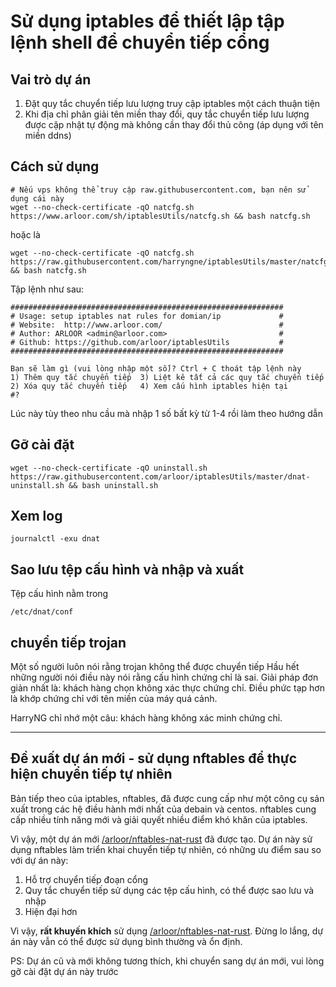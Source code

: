 # Sử dụng iptables để thiết lập tập lệnh shell để chuyển tiếp cổng

## Vai trò dự án

1. Đặt quy tắc chuyển tiếp lưu lượng truy cập iptables một cách thuận tiện
2. Khi địa chỉ phân giải tên miền thay đổi, quy tắc chuyển tiếp lưu lượng được cập nhật tự động mà không cần thay đổi thủ công (áp dụng với tên miền ddns)

## Cách sử dụng


```shell
# Nếu vps không thể truy cập raw.githubusercontent.com, bạn nên sử dụng cái này
wget --no-check-certificate -qO natcfg.sh https://www.arloor.com/sh/iptablesUtils/natcfg.sh && bash natcfg.sh
```
hoặc là

```
wget --no-check-certificate -qO natcfg.sh https://raw.githubusercontent.com/harryngne/iptablesUtils/master/natcfg.sh && bash natcfg.sh
```

Tập lệnh như sau:

```
#############################################################
# Usage: setup iptables nat rules for domian/ip             #
# Website:  http://www.arloor.com/                          #
# Author: ARLOOR <admin@arloor.com>                         #
# Github: https://github.com/arloor/iptablesUtils           #
#############################################################

Bạn sẽ làm gì (vui lòng nhập một số)? Ctrl + C thoát tập lệnh này
1) Thêm quy tắc chuyển tiếp  3) Liệt kê tất cả các quy tắc chuyển tiếp
2) Xóa quy tắc chuyển tiếp   4) Xem cấu hình iptables hiện tại
#?
```

Lúc này tùy theo nhu cầu mà nhập 1 số bất kỳ từ 1-4 rồi làm theo hướng dẫn

## Gỡ cài đặt

```shell
wget --no-check-certificate -qO uninstall.sh https://raw.githubusercontent.com/arloor/iptablesUtils/master/dnat-uninstall.sh && bash uninstall.sh
```

## Xem log

```shell
journalctl -exu dnat
```

## Sao lưu tệp cấu hình và nhập và xuất

Tệp cấu hình nằm trong

```shell
/etc/dnat/conf
```

## chuyển tiếp trojan

Một số người luôn nói rằng trojan không thể được chuyển tiếp Hầu hết những người nói điều này nói rằng cấu hình chứng chỉ là sai. Giải pháp đơn giản nhất là: khách hàng chọn không xác thực chứng chỉ. Điều phức tạp hơn là khớp chứng chỉ với tên miền của máy quá cảnh.

HarryNG chỉ nhớ một câu: khách hàng không xác minh chứng chỉ.

-----------------------------------------------------------------------------

## Đề xuất dự án mới - sử dụng nftables để thực hiện chuyển tiếp tự nhiên

Bản tiếp theo của iptables, nftables, đã được cung cấp như một công cụ sản xuất trong các hệ điều hành mới nhất của debain và centos. nftables cung cấp nhiều tính năng mới và giải quyết nhiều điểm khó khăn của iptables.

Vì vậy, một dự án mới [/arloor/nftables-nat-rust](https://github.com/arloor/nftables-nat-rust) đã được tạo. Dự án này sử dụng nftables làm triển khai chuyển tiếp tự nhiên, có những ưu điểm sau so với dự án này:

1. Hỗ trợ chuyển tiếp đoạn cổng
2. Quy tắc chuyển tiếp sử dụng các tệp cấu hình, có thể được sao lưu và nhập
3. Hiện đại hơn

Vì vậy, **rất khuyến khích** sử dụng [/arloor/nftables-nat-rust](https://github.com/arloor/nftables-nat-rust). Đừng lo lắng, dự án này vẫn có thể được sử dụng bình thường và ổn định.

PS: Dự án cũ và mới không tương thích, khi chuyển sang dự án mới, vui lòng gỡ cài đặt dự án này trước


